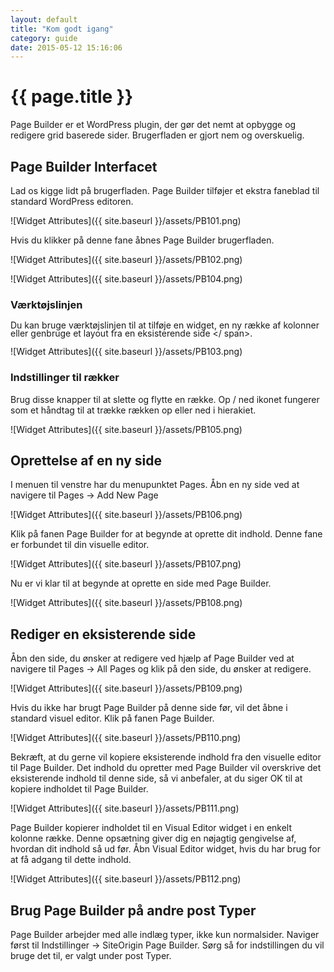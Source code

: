 ```yaml
---
layout: default
title: "Kom godt igang"
category: guide
date: 2015-05-12 15:16:06
---
```

# {{ page.title }}

Page Builder er et WordPress plugin, der gør det nemt at opbygge og redigere grid baserede sider. Brugerfladen er gjort nem og overskuelig.

## Page Builder Interfacet

Lad os kigge lidt på brugerfladen. Page Builder tilføjer et ekstra faneblad til standard WordPress editoren.

![Widget Attributes]({{ site.baseurl }}/assets/PB101.png)

Hvis du klikker på denne fane åbnes Page Builder brugerfladen.

![Widget Attributes]({{ site.baseurl }}/assets/PB102.png)

![Widget Attributes]({{ site.baseurl }}/assets/PB104.png)

### Værktøjslinjen

<Span style = "line-height: 13px;"> Du kan bruge værktøjslinjen til at tilføje en widget, en ny række af kolonner eller genbruge et layout fra en eksisterende side </ span>.

![Widget Attributes]({{ site.baseurl }}/assets/PB103.png)

### Indstillinger til rækker

Brug disse knapper til at slette og flytte en række. Op / ned ikonet fungerer som et håndtag til at trække rækken op eller ned i hierakiet.

![Widget Attributes]({{ site.baseurl }}/assets/PB105.png)

## Oprettelse af en ny side 

I menuen til venstre har du menupunktet Pages. Åbn en ny side ved at navigere til Pages -> Add New Page

![Widget Attributes]({{ site.baseurl }}/assets/PB106.png)

Klik på fanen Page Builder for at begynde at oprette dit indhold. Denne fane er forbundet til din visuelle editor.

![Widget Attributes]({{ site.baseurl }}/assets/PB107.png)

Nu er vi klar til at begynde at oprette en side med Page Builder.

![Widget Attributes]({{ site.baseurl }}/assets/PB108.png)

## Rediger en eksisterende side 

Åbn den side, du ønsker at redigere ved hjælp af Page Builder ved at navigere til Pages -> All Pages og klik på den side, du ønsker at redigere.

![Widget Attributes]({{ site.baseurl }}/assets/PB109.png)

Hvis du ikke har brugt Page Builder på denne side før, vil det åbne i standard visuel editor. Klik på fanen Page Builder.

![Widget Attributes]({{ site.baseurl }}/assets/PB110.png)


Bekræft, at du gerne vil kopiere eksisterende indhold fra den visuelle editor til Page Builder. Det indhold du opretter med Page Builder vil overskrive det eksisterende indhold til denne side, så vi anbefaler, at du siger OK til at kopiere indholdet til Page Builder.

![Widget Attributes]({{ site.baseurl }}/assets/PB111.png)


Page Builder kopierer indholdet til en Visual Editor widget i en enkelt kolonne række. Denne opsætning giver dig en nøjagtig gengivelse af, hvordan dit indhold så ud før. Åbn Visual Editor widget, hvis du har brug for at få adgang til dette indhold.

![Widget Attributes]({{ site.baseurl }}/assets/PB112.png)

## Brug Page Builder på andre post Typer

Page Builder arbejder med alle indlæg typer, ikke kun normalsider. Naviger først til Indstillinger -> SiteOrigin Page Builder. Sørg så for indstillingen du vil bruge det til, er valgt under post Typer.
